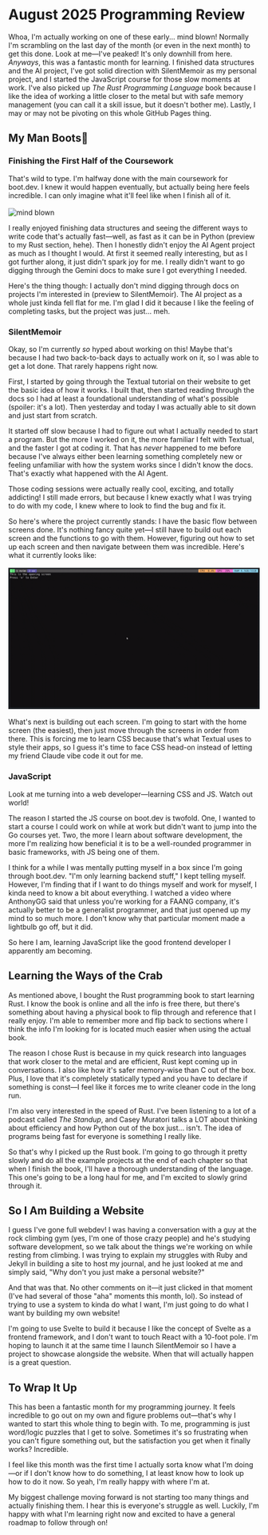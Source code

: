 # August 2025 Programming Review

Whoa, I'm actually working on one of these early... mind blown! Normally I'm scrambling on the last day of the month (or even in the next month) to get this done. Look at me—I've peaked! It's only downhill from here. *Anyways*, this was a fantastic month for learning. I finished data structures and the AI project, I've got solid direction with SilentMemoir as my personal project, and I started the JavaScript course for those slow moments at work. I've also picked up *The Rust Programming Language* book because I like the idea of working a little closer to the metal but with safe memory management (you can call it a skill issue, but it doesn't bother me). Lastly, I may or may not be pivoting on this whole GitHub Pages thing.

## My Man Boots🐻
### Finishing the First Half of the Coursework

That's wild to type. I'm halfway done with the main coursework for boot.dev. I knew it would happen eventually, but actually being here feels incredible. I can only imagine what it'll feel like when I finish all of it. <br><br>
<img src="https://github.com/pndaRN/Programming-Journey/blob/main/assets/gifs/mind_blown.gif" alt="mind blown">

 I really enjoyed finishing data structures and seeing the different ways to write code that's actually fast—well, as fast as it can be in Python (preview to my Rust section, hehe). Then I honestly didn't enjoy the AI Agent project as much as I thought I would. At first it seemed really interesting, but as I got further along, it just didn't spark joy for me. I really didn't want to go digging through the Gemini docs to make sure I got everything I needed. 
 
Here's the thing though: I actually don't mind digging through docs on projects I'm interested in (preview to SilentMemoir). The AI project as a whole just kinda fell flat for me. I'm glad I did it because I like the feeling of completing tasks, but the project was just... meh.

### SilentMemoir

Okay, so I'm currently *so* hyped about working on this! Maybe that's because I had two back-to-back days to actually work on it, so I was able to get a lot done. That rarely happens right now. 

First, I started by going through the Textual tutorial on their website to get the basic idea of how it works. I built that, then started reading through the docs so I had at least a foundational understanding of what's possible (spoiler: it's a lot). Then yesterday and today I was actually able to sit down and just start from scratch.

It started off slow because I had to figure out what I actually needed to start a program. But the more I worked on it, the more familiar I felt with Textual, and the faster I got at coding it. That has *never* happened to me before because I've always either been learning something completely new or feeling unfamiliar with how the system works since I didn't know the docs. That's exactly what happened with the AI Agent.

Those coding sessions were actually really cool, exciting, and totally addicting! I still made errors, but because I knew exactly what I was trying to do with my code, I knew where to look to find the bug and fix it.

So here's where the project currently stands: I have the basic flow between screens done. It's nothing fancy quite yet—I still have to build out each screen and the functions to go with them. However, figuring out how to set up each screen and then navigate between them was incredible. Here's what it currently looks like: <br><br>
<img src="https://github.com/pndaRN/Programming-Journey/blob/main/assets/gifs/sm_four_screens.gif" alt="sm-four-screens">

What's next is building out each screen. I'm going to start with the home screen (the easiest), then just move through the screens in order from there. This is forcing me to learn CSS because that's what Textual uses to style their apps, so I guess it's time to face CSS head-on instead of letting my friend Claude vibe code it out for me.

### JavaScript 

Look at me turning into a web developer—learning CSS and JS. Watch out world!

The reason I started the JS course on boot.dev is twofold. One, I wanted to start a course I could work on while at work but didn't want to jump into the Go courses yet. Two, the more I learn about software development, the more I'm realizing how beneficial it is to be a well-rounded programmer in basic frameworks, with JS being one of them.

I think for a while I was mentally putting myself in a box since I'm going through boot.dev. "I'm only learning backend stuff," I kept telling myself. However, I'm finding that if I want to do things myself and work for myself, I kinda need to know a bit about everything. I watched a video where AnthonyGG said that unless you're working for a FAANG company, it's actually better to be a generalist programmer, and that just opened up my mind to so much more. I don't know why that particular moment made a lightbulb go off, but it did. 


So here I am, learning JavaScript like the good frontend developer I apparently am becoming.

## Learning the Ways of the Crab 
As mentioned above, I bought the Rust programming book to start learning Rust. I know the book is online and all the info is free there, but there's something about having a physical book to flip through and reference that I really enjoy. I'm able to remember more and flip back to sections where I think the info I'm looking for is located much easier when using the actual book.

The reason I chose Rust is because in my quick research into languages that work closer to the metal and are efficient, Rust kept coming up in conversations. I also like how it's safer memory-wise than C out of the box. Plus, I love that it's completely statically typed and you have to declare if something is const—I feel like it forces me to write cleaner code in the long run.

I'm also very interested in the speed of Rust. I've been listening to a lot of a podcast called *The Standup*, and Casey Muratori talks a LOT about thinking about efficiency and how Python out of the box just... isn't. The idea of programs being fast for everyone is something I really like.

So that's why I picked up the Rust book. I'm going to go through it pretty slowly and do all the example projects at the end of each chapter so that when I finish the book, I'll have a thorough understanding of the language. This one's going to be a long haul for me, and I'm excited to slowly grind through it.

## So I Am Building a Website

I guess I've gone full webdev! I was having a conversation with a guy at the rock climbing gym (yes, I'm one of those crazy people) and he's studying software development, so we talk about the things we're working on while resting from climbing. I was trying to explain my struggles with Ruby and Jekyll in building a site to host my journal, and he just looked at me and simply said, "Why don't you just make a personal website?"

And that was that. No other comments on it—it just clicked in that moment (I've had several of those "aha" moments this month, lol). So instead of trying to use a system to kinda do what I want, I'm just going to do what I want by building my own website!

I'm going to use Svelte to build it because I like the concept of Svelte as a frontend framework, and I don't want to touch React with a 10-foot pole. I'm hoping to launch it at the same time I launch SilentMemoir so I have a project to showcase alongside the website. When that will actually happen is a great question.

## To Wrap It Up 
This has been a fantastic month for my programming journey. It feels incredible to go out on my own and figure problems out—that's why I wanted to start this whole thing to begin with. To me, programming is just word/logic puzzles that I get to solve. Sometimes it's so frustrating when you can't figure something out, but the satisfaction you get when it finally works? Incredible.

I feel like this month was the first time I actually sorta know what I'm doing—or if I don't know how to do something, I at least know how to look up how to do it now. So yeah, I'm really happy with where I'm at.

My biggest challenge moving forward is not starting too many things and actually finishing them. I hear this is everyone's struggle as well. Luckily, I'm happy with what I'm learning right now and excited to have a general roadmap to follow through on!


